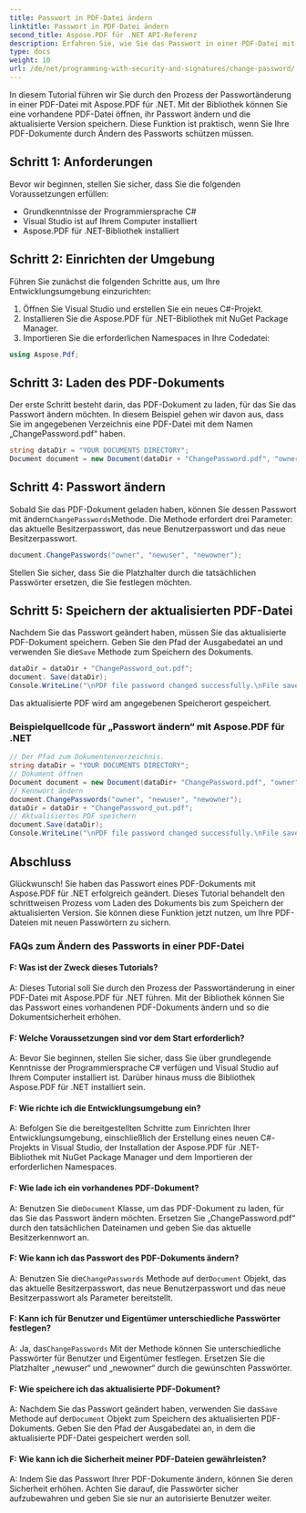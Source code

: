 ```yaml
---
title: Passwort in PDF-Datei ändern
linktitle: Passwort in PDF-Datei ändern
second_title: Aspose.PDF für .NET API-Referenz
description: Erfahren Sie, wie Sie das Passwort in einer PDF-Datei mit Aspose.PDF für .NET ändern.
type: docs
weight: 10
url: /de/net/programming-with-security-and-signatures/change-password/
---
```

In diesem Tutorial führen wir Sie durch den Prozess der Passwortänderung in einer PDF-Datei mit Aspose.PDF für .NET. Mit der Bibliothek können Sie eine vorhandene PDF-Datei öffnen, ihr Passwort ändern und die aktualisierte Version speichern. Diese Funktion ist praktisch, wenn Sie Ihre PDF-Dokumente durch Ändern des Passworts schützen müssen.

## Schritt 1: Anforderungen

Bevor wir beginnen, stellen Sie sicher, dass Sie die folgenden Voraussetzungen erfüllen:

- Grundkenntnisse der Programmiersprache C#
- Visual Studio ist auf Ihrem Computer installiert
- Aspose.PDF für .NET-Bibliothek installiert

## Schritt 2: Einrichten der Umgebung

Führen Sie zunächst die folgenden Schritte aus, um Ihre Entwicklungsumgebung einzurichten:

1. Öffnen Sie Visual Studio und erstellen Sie ein neues C#-Projekt.
2. Installieren Sie die Aspose.PDF für .NET-Bibliothek mit NuGet Package Manager.
3. Importieren Sie die erforderlichen Namespaces in Ihre Codedatei:

```csharp
using Aspose.Pdf;
```

## Schritt 3: Laden des PDF-Dokuments

Der erste Schritt besteht darin, das PDF-Dokument zu laden, für das Sie das Passwort ändern möchten. In diesem Beispiel gehen wir davon aus, dass Sie im angegebenen Verzeichnis eine PDF-Datei mit dem Namen „ChangePassword.pdf“ haben.

```csharp
string dataDir = "YOUR DOCUMENTS DIRECTORY";
Document document = new Document(dataDir + "ChangePassword.pdf", "owner");
```

## Schritt 4: Passwort ändern

 Sobald Sie das PDF-Dokument geladen haben, können Sie dessen Passwort mit ändern`ChangePasswords`Methode. Die Methode erfordert drei Parameter: das aktuelle Besitzerpasswort, das neue Benutzerpasswort und das neue Besitzerpasswort.

```csharp
document.ChangePasswords("owner", "newuser", "newowner");
```

Stellen Sie sicher, dass Sie die Platzhalter durch die tatsächlichen Passwörter ersetzen, die Sie festlegen möchten.

## Schritt 5: Speichern der aktualisierten PDF-Datei

 Nachdem Sie das Passwort geändert haben, müssen Sie das aktualisierte PDF-Dokument speichern. Geben Sie den Pfad der Ausgabedatei an und verwenden Sie die`Save` Methode zum Speichern des Dokuments.

```csharp
dataDir = dataDir + "ChangePassword_out.pdf";
document. Save(dataDir);
Console.WriteLine("\nPDF file password changed successfully.\nFile saved at " + dataDir);
```

Das aktualisierte PDF wird am angegebenen Speicherort gespeichert.

### Beispielquellcode für „Passwort ändern“ mit Aspose.PDF für .NET 
```csharp
// Der Pfad zum Dokumentenverzeichnis.
string dataDir = "YOUR DOCUMENTS DIRECTORY";
// Dokument öffnen
Document document = new Document(dataDir+ "ChangePassword.pdf", "owner");
// Kennwort ändern
document.ChangePasswords("owner", "newuser", "newowner");
dataDir = dataDir + "ChangePassword_out.pdf";
// Aktualisiertes PDF speichern
document.Save(dataDir);
Console.WriteLine("\nPDF file password changed successfully.\nFile saved at " + dataDir);
```

## Abschluss

Glückwunsch! Sie haben das Passwort eines PDF-Dokuments mit Aspose.PDF für .NET erfolgreich geändert. Dieses Tutorial behandelt den schrittweisen Prozess vom Laden des Dokuments bis zum Speichern der aktualisierten Version. Sie können diese Funktion jetzt nutzen, um Ihre PDF-Dateien mit neuen Passwörtern zu sichern.

### FAQs zum Ändern des Passworts in einer PDF-Datei

#### F: Was ist der Zweck dieses Tutorials?

A: Dieses Tutorial soll Sie durch den Prozess der Passwortänderung in einer PDF-Datei mit Aspose.PDF für .NET führen. Mit der Bibliothek können Sie das Passwort eines vorhandenen PDF-Dokuments ändern und so die Dokumentsicherheit erhöhen.

#### F: Welche Voraussetzungen sind vor dem Start erforderlich?

A: Bevor Sie beginnen, stellen Sie sicher, dass Sie über grundlegende Kenntnisse der Programmiersprache C# verfügen und Visual Studio auf Ihrem Computer installiert ist. Darüber hinaus muss die Bibliothek Aspose.PDF für .NET installiert sein.

#### F: Wie richte ich die Entwicklungsumgebung ein?

A: Befolgen Sie die bereitgestellten Schritte zum Einrichten Ihrer Entwicklungsumgebung, einschließlich der Erstellung eines neuen C#-Projekts in Visual Studio, der Installation der Aspose.PDF für .NET-Bibliothek mit NuGet Package Manager und dem Importieren der erforderlichen Namespaces.

#### F: Wie lade ich ein vorhandenes PDF-Dokument?

 A: Benutzen Sie die`Document` Klasse, um das PDF-Dokument zu laden, für das Sie das Passwort ändern möchten. Ersetzen Sie „ChangePassword.pdf“ durch den tatsächlichen Dateinamen und geben Sie das aktuelle Besitzerkennwort an.

#### F: Wie kann ich das Passwort des PDF-Dokuments ändern?

 A: Benutzen Sie die`ChangePasswords` Methode auf der`Document` Objekt, das das aktuelle Besitzerpasswort, das neue Benutzerpasswort und das neue Besitzerpasswort als Parameter bereitstellt.

#### F: Kann ich für Benutzer und Eigentümer unterschiedliche Passwörter festlegen?

 A: Ja, das`ChangePasswords` Mit der Methode können Sie unterschiedliche Passwörter für Benutzer und Eigentümer festlegen. Ersetzen Sie die Platzhalter „newuser“ und „newowner“ durch die gewünschten Passwörter.

#### F: Wie speichere ich das aktualisierte PDF-Dokument?

 A: Nachdem Sie das Passwort geändert haben, verwenden Sie das`Save` Methode auf der`Document` Objekt zum Speichern des aktualisierten PDF-Dokuments. Geben Sie den Pfad der Ausgabedatei an, in dem die aktualisierte PDF-Datei gespeichert werden soll.

#### F: Wie kann ich die Sicherheit meiner PDF-Dateien gewährleisten?

A: Indem Sie das Passwort Ihrer PDF-Dokumente ändern, können Sie deren Sicherheit erhöhen. Achten Sie darauf, die Passwörter sicher aufzubewahren und geben Sie sie nur an autorisierte Benutzer weiter.